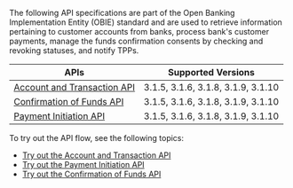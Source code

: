 The following API specifications are part of the Open Banking Implementation Entity (OBIE) standard and are used to retrieve 
information pertaining to customer accounts from banks, process bank's customer payments, manage the funds confirmation consents 
by checking and revoking statuses, and notify TPPs.

| APIs                                                          | Supported Versions                 |
|---------------------------------------------------------------|------------------------------------|
| [Account and Transaction API](account-and-transaction-api.md) | 3.1.5, 3.1.6, 3.1.8, 3.1.9, 3.1.10 |
| [Confirmation of Funds API](payment-initiation-api.md)        | 3.1.5, 3.1.6, 3.1.8, 3.1.9, 3.1.10 |
| [Payment Initiation API](confirmation-of-funds-api.md)        | 3.1.5, 3.1.6, 3.1.8, 3.1.9, 3.1.10 |

To try out the API flow, see the following topics:

- [Try out the Account and Transaction API](../try-out/account-and-transaction-flow.md)
- [Try out the Payment Initiation API](../try-out/payment-initiation-flow.md)
- [Try out the Confirmation of Funds API](../try-out/confirmation-of-funds-flow.md)
